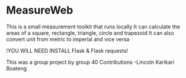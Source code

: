 # MeasureWeb
This is a small measurement toolkit that runs locally
It can calculate the areas of a square, rectangle, triangle, circle and trapezoid
It can also convert unit from metric to imperial and vice versa

!YOU WILL NEED INSTALL Flask & Flask requests!

This was a group project by group 40 
Contributions
-Lincoln Karikari Boateng
